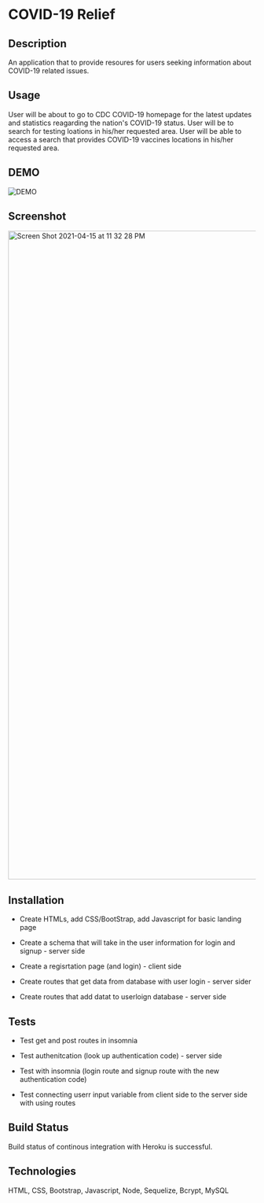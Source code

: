 # COVID-19 Relief

## Description

An application that to provide resoures for users seeking information about COVID-19 related issues.

## Usage

User will be about to go to CDC COVID-19 homepage for the latest updates and statistics reagarding the nation's COVID-19 status.
User will be to search for testing loations in his/her requested area.
User will be able to access a search that provides COVID-19 vaccines locations in his/her requested area.

## DEMO

![DEMO](public/images/DEMO.gif)

## Screenshot 
<img width="1319" alt="Screen Shot 2021-04-15 at 11 32 28 PM" src="https://user-images.githubusercontent.com/77857718/114967654-d98f2800-9e42-11eb-94bd-df858bdc3742.png">



## Installation

* Create HTMLs, add CSS/BootStrap, add Javascript for basic landing page

* Create a schema that will take in  the user information for login and signup - server side

* Create a regisrtation page (and login) - client side

* Create routes that get data from database with user login - server sider

* Create routes that add datat to userloign database - server side

## Tests

* Test get and post routes in insomnia

* Test authenitcation (look up authentication code) - server side  

* Test with insomnia (login route and signup route with the new authentication code)

* Test connecting userr input variable from client side to the server 
side with using routes

## Build Status

Build status of continous integration with Heroku is successful.

## Technologies

HTML, CSS, Bootstrap, Javascript, Node, Sequelize, Bcrypt, MySQL



